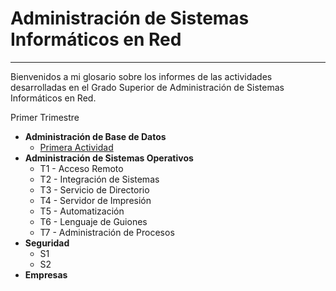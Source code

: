 
# Administración de Sistemas Informáticos en Red

---

Bienvenidos a mi glosario sobre los informes de las actividades desarrolladas en el Grado Superior de Administración de Sistemas Informáticos en Red.

Primer Trimestre
* **Administración de Base de Datos**
  * [Primera Actividad](./BaseDatos/Unidad1/Actividad1-Nombre.md)
* **Administración de Sistemas Operativos**
  * T1 - Acceso Remoto
  * T2 - Integración de Sistemas
  * T3 - Servicio de Directorio
  * T4 - Servidor de Impresión
  * T5 - Automatización
  * T6 - Lenguaje de Guiones
  * T7 - Administración de Procesos
* **Seguridad**
  * S1
  * S2
* **Empresas**
